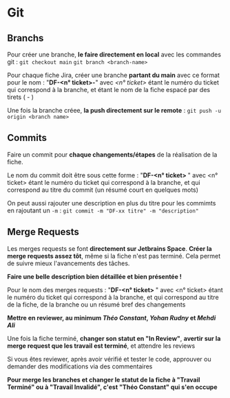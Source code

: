 # Git

## Branchs

Pour créer une branche, **le faire directement en local** avec les commandes git :
`git checkout main`
`git branch <branch-name>`

Pour chaque fiche Jira, créer une branche **partant du main** avec ce format pour le nom : "**DF-<n° ticket>-<nom-fiche>**" 
avec *<n° ticket>* étant le numéro du ticket qui correspond à la branche, et *<nom-fiche>* étant le nom de la fiche espacé par des tirets ( - )

Une fois la branche créee, **la push directement sur le remote** :
`git push -u origin <branch name>`

## Commits 

Faire un commit pour **chaque changements/étapes** de la réalisation de la fiche.

Le nom du commit doit être sous cette forme : "**DF-<n° ticket> <titre>**" 
avec <n° ticket> étant le numéro du ticket qui correspond à la branche, et <titre> qui correspond au titre du commit (un résumé court en quelques mots)

On peut aussi rajouter une description en plus du titre pour les commimts en rajoutant un `-m` :
`git commit -m "DF-xx titre" -m "description"`

## Merge Requests

Les merges requests se font **directement sur Jetbrains Space**. **Créer la merge requests assez tôt**, même si la fiche n'est pas terminé.
Cela permet de suivre mieux l'avancements des tâches.

**Faire une belle description bien détaillée et bien présentée !**

Pour le nom des merges requests : "**DF-<n° ticket> <titre>**"
avec <n° ticket> étant le numéro du ticket qui correspond à la branche, et <titre> qui correspond au titre de la fiche, de la branche ou un résumé bref des changements

**Mettre en reviewer, au minimum *Théo Constant*, *Yohan Rudny* et *Mehdi Ali***

Une fois la fiche terminé, **changer son statut en "In Review"**, **avertir sur la merge request que les travail est terminé**,
et attendre les reviews

Si vous êtes reviewer, après avoir vérifié et tester le code, approuver ou demander des modifications via des commentaires

**Pour merge les branches et changer le statut de la fiche à "Travail Terminé" ou à "Travail Invalidé",
c'est "Théo Constant" qui s'en occupe**